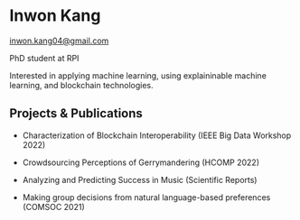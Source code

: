 # Inwon Kang

inwon.kang04@gmail.com

PhD student at RPI

Interested in applying machine learning, using explaininable machine learning, and blockchain technologies.

## Projects & Publications

- Characterization of Blockchain Interoperability (IEEE Big Data Workshop 2022)

- Crowdsourcing Perceptions of Gerrymandering (HCOMP 2022)

- Analyzing and Predicting Success in Music (Scientific Reports)

- Making group decisions from natural language-based preferences (COMSOC 2021)
